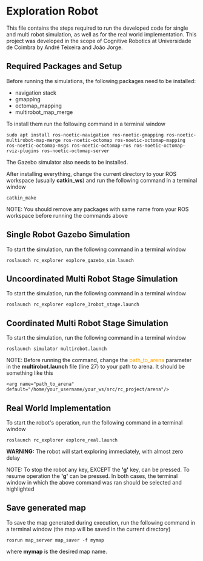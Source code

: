 # Exploration Robot
This file contains the steps required to run the developed code for single and multi robot simulation, as well as for the real world implementation. This project was developed in the scope of Cognitive Robotics at Universidade de Coimbra by André Teixeira and João Jorge.

## Required Packages and Setup
Before running the simulations, the following packages need to be installed:
- navigation stack
- gmapping
- octomap_mapping
- multirobot_map_merge

To install them run the following command in a terminal window
```
sudo apt install ros-noetic-navigation ros-noetic-gmapping ros-noetic-multirobot-map-merge ros-noetic-octomap ros-noetic-octomap-mapping ros-noetic-octomap-msgs ros-noetic-octomap-ros ros-noetic-octomap-rviz-plugins ros-noetic-octomap-server
```
The Gazebo simulator also needs to be installed.

After installing everything, change the current directory to your ROS workspace (usually **catkin_ws**) and run the following command in a terminal window
```
catkin_make
```
NOTE: You should remove any packages with same name from your ROS workspace before running the commands above

## Single Robot Gazebo Simulation 

To start the simulation, run the following command in a terminal window

```
roslaunch rc_explorer explore_gazebo_sim.launch
``` 


## Uncoordinated Multi Robot Stage Simulation
To start the simulation, run the following command in a terminal window

```
roslaunch rc_explorer explore_3robot_stage.launch
```

## Coordinated Multi Robot Stage Simulation
To start the simulation, run the following command in a terminal window

```
roslaunch simulator multirobot.launch
```
NOTE: Before running the command, change the <span style="color:orange">path_to_arena</span> parameter in the **multirobot.launch** file (line 27) to your path to arena. It should be something like this

```
<arg name="path_to_arena" default="/home/your_username/your_ws/src/rc_project/arena"/>
```

## Real World Implementation

To start the robot's operation, run the following command in a terminal window

```
roslaunch rc_explorer explore_real.launch
```

**WARNING:** The robot will start exploring immediately, with almost zero delay

NOTE: To stop the robot any key, EXCEPT the **'g'** key, can be pressed. To resume operation the **'g'** can be pressed. In both cases, the terminal window in which the above command was ran should be selected and highlighted


## Save generated map
To save the map generated during execution, run the following command in a terminal window (the map will be saved in the current directory)
```
rosrun map_server map_saver -f mymap
```
where **mymap** is the desired map name.
